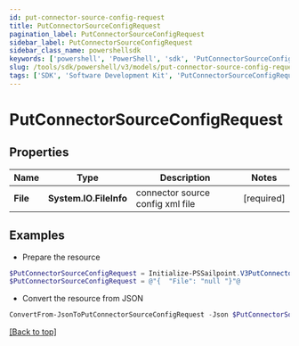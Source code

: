 ```yaml
---
id: put-connector-source-config-request
title: PutConnectorSourceConfigRequest
pagination_label: PutConnectorSourceConfigRequest
sidebar_label: PutConnectorSourceConfigRequest
sidebar_class_name: powershellsdk
keywords: ['powershell', 'PowerShell', 'sdk', 'PutConnectorSourceConfigRequest', 'PutConnectorSourceConfigRequest'] 
slug: /tools/sdk/powershell/v3/models/put-connector-source-config-request
tags: ['SDK', 'Software Development Kit', 'PutConnectorSourceConfigRequest', 'PutConnectorSourceConfigRequest']
---
```



# PutConnectorSourceConfigRequest

## Properties

Name | Type | Description | Notes
------------ | ------------- | ------------- | -------------
**File** | **System.IO.FileInfo** | connector source config xml file | [required]

## Examples

- Prepare the resource
```powershell
$PutConnectorSourceConfigRequest = Initialize-PSSailpoint.V3PutConnectorSourceConfigRequest  -File null
$PutConnectorSourceConfigRequest = @"{  "File": "null "}"@
```

- Convert the resource from JSON
```powershell
ConvertFrom-JsonToPutConnectorSourceConfigRequest -Json $PutConnectorSourceConfigRequest
```


[[Back to top]](#) 

